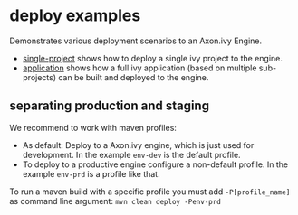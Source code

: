 # deploy examples
Demonstrates various deployment scenarios to an Axon.ivy Engine.

- [single-project](single-project) shows how to deploy a single ivy project to the engine.
- [application](application) shows how a full ivy application (based on multiple sub-projects) can be built and deployed to the engine.

## separating production and staging
We recommend to work with maven profiles:
- As default: Deploy to a Axon.ivy engine, which is just used for development. In the example `env-dev` is the default profile.
- To deploy to a productive engine configure a non-default profile. In the example `env-prd` is a profile like that.

To run a maven build with a specific profile you must add `-P[profile_name]` as command line argument: `mvn clean deploy -Penv-prd`
